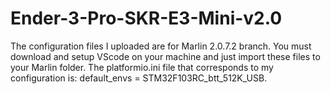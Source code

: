 # Ender-3-Pro-SKR-E3-Mini-v2.0

The configuration files I uploaded are for Marlin 2.0.7.2 branch. You must download and setup VScode on your machine and just import these files to your Marlin folder. The platformio.ini file that corresponds to my configuration is: default_envs = STM32F103RC_btt_512K_USB. 
